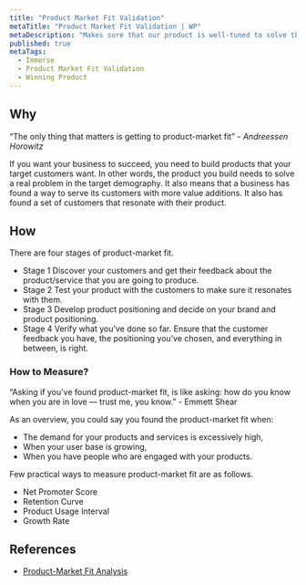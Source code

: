 ```yaml
---
title: "Product Market Fit Validation"
metaTitle: "Product Market Fit Validation | WP"
metaDescription: "Makes sure that our product is well-tuned to solve the problem specifically for the identified target market."
published: true
metaTags:
  - Immerse
  - Product Market Fit Validation
  - Winning Product 
---
```



## Why
“The only thing that matters is getting to product-market fit” - _Andreessen Horowitz_

If you want your business to succeed, you need to build products that your target customers want. In other words, the product you build needs to solve a real problem in the target demography. It also means that a business has found a way to serve its customers with more value additions. It also has found a set of customers that resonate with their product.


## How
There are four stages of product-market fit.

- Stage 1
Discover your customers and get their feedback about the product/service that you are going to produce.
- Stage 2
Test your product with the customers to make sure it resonates with them.
- Stage 3
Develop product positioning and decide on your brand and product positioning.
- Stage 4
Verify what you’ve done so far. Ensure that the customer feedback you have, the positioning you’ve chosen, and everything in between, is right.

### How to Measure?
“Asking if you’ve found product-market fit, is like asking: how do you know when you are in love — trust me, you know.” - Emmett Shear

As an overview, you could say you found the product-market fit when:
- The demand for your products and services is excessively high,
- When your user base is growing,
- When you have people who are engaged with your products.

Few practical ways to measure product-market fit are as follows.
- Net Promoter Score
- Retention Curve
- Product Usage Interval
- Growth Rate


## References
- [Product-Market Fit Analysis](https://www.growthsandwich.com/resources/product-market-fit-analysis/)
